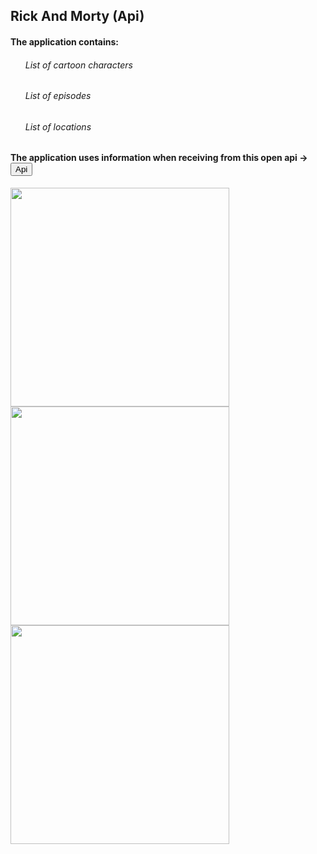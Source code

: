 <h2> Rick And Morty (Api) </h2>

<h4>The application contains:</h4>
<ul>
  <h6>List of cartoon characters</h6>
  <h6>List of episodes</h6>
  <h6>List of locations</h6>
</ul> 

<h4>The application uses information when receiving from this open api -> <button onclick="window.location.href = 'https://rickandmortyapi.com/;">Api</button> </h4>

<p>
  <image src="https://github.com/CptNeckman/RickAndMortyApi/blob/master/rick1.jpg" weight="200" height="350"/>
  <image src="https://github.com/CptNeckman/RickAndMortyApi/blob/master/rick2.jpg" weight="200" height="350"/>
  <image src="https://github.com/CptNeckman/RickAndMortyApi/blob/master/rick3.jpg" weight="200" height="350"/>
</p>

